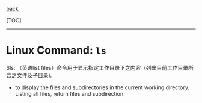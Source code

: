 [back](/ITC_5101_Operating_Systems/index.md)

[TOC]

***

# Linux Command: `ls`

$ls: （英语list files）命令用于显示指定工作目录下之内容（列出目前工作目录所含之文件及子目录)。

- to display the files and subdirectories in the current working directory.
Listing all files, return files and subdirection